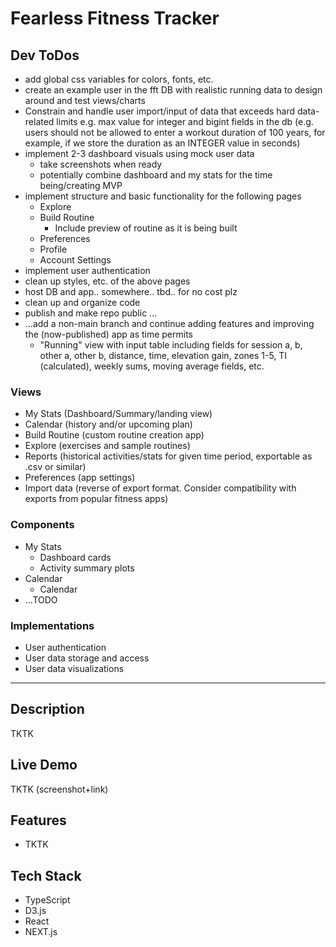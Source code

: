 # Fearless Fitness Tracker

## Dev ToDos

* add global css variables for colors, fonts, etc.
* create an example user in the fft DB with realistic running data to design around and test views/charts
* Constrain and handle user import/input of data that exceeds hard data-related limits e.g. max value for integer and bigint fields in the db (e.g. users should not be allowed to enter a workout duration of 100 years, for example, if we store the duration as an INTEGER value in seconds)
* implement 2-3 dashboard visuals using mock user data
  * take screenshots when ready
  * potentially combine dashboard and my stats for the time being/creating MVP
* implement structure and basic functionality for the following pages
  * Explore
  * Build Routine
    * Include preview of routine as it is being built
  * Preferences
  * Profile
  * Account Settings
* implement user authentication
* clean up styles, etc. of the above pages
* host DB and app.. somewhere.. tbd.. for no cost plz
* clean up and organize code
* publish and make repo public
...
* ...add a non-main branch and continue adding features and improving the (now-published) app as time permits
  * "Running" view with input table including fields for session a, b, other a, other b, distance, time, elevation gain, zones 1-5, TI (calculated), weekly sums, moving average fields, etc.

### Views

* My Stats (Dashboard/Summary/landing view)
* Calendar (history and/or upcoming plan)
* Build Routine (custom routine creation app)
* Explore (exercises and sample routines)
* Reports (historical activities/stats for given time period, exportable as .csv or similar)
* Preferences (app settings)
* Import data (reverse of export format. Consider compatibility with exports from popular fitness apps)

### Components

* My Stats
  * Dashboard cards
  * Activity summary plots
* Calendar
  * Calendar
* ...TODO

### Implementations

* User authentication
* User data storage and access
* User data visualizations

---

## Description

TKTK

## Live Demo

TKTK (screenshot+link)

## Features

* TKTK

## Tech Stack

* TypeScript
* D3.js
* React
* NEXT.js
